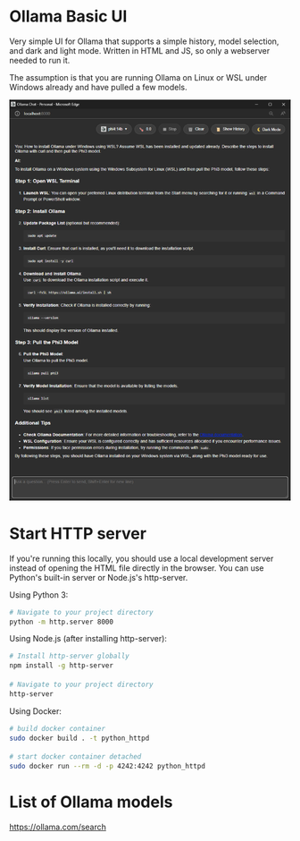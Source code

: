 # Ollama Basic UI
Very simple UI for Ollama that supports a simple history, model selection, and dark and light mode. Written in HTML and JS, so only a webserver needed to run it.

The assumption is that you are running Ollama on Linux or WSL under Windows already and have pulled a few models.

![Screenshot of UI](images/screenshot_UI.png "Screenshot of UI")

# Start HTTP server

If you're running this locally, you should use a local development server instead of opening the HTML file directly in the browser. You can use Python's built-in server or Node.js's http-server.

Using Python 3:
```bash
# Navigate to your project directory
python -m http.server 8000
```

Using Node.js (after installing http-server):
```bash
# Install http-server globally
npm install -g http-server

# Navigate to your project directory
http-server
```

Using Docker:
```bash
# build docker container
sudo docker build . -t python_httpd

# start docker container detached
sudo docker run --rm -d -p 4242:4242 python_httpd
```

# List of Ollama models

https://ollama.com/search
